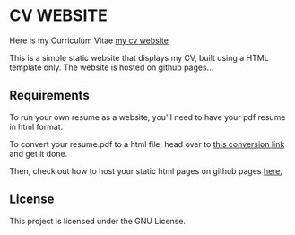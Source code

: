 # CV WEBSITE

Here is my Curriculum Vitae [my cv website](https://gem-404.github.io)

This is a simple static website that displays my CV, built using a HTML template only. The website is hosted on github pages...

## Requirements
To run your own resume as a website, you'll need to have your pdf resume in html format.

To convert your resume.pdf to a html file, head over to [this conversion link](https://convertio.co) and get it done.

Then, check out how to host your static html pages on github pages [here.](https://pages.github.com)
## License
This project is licensed under the GNU License.
